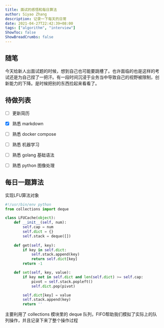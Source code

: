 ```yaml
---
title: 面试的感悟和每日算法
author: Siyao Zhang
description: 记录一下每天的日常
date: 2021-04-27T22:42:39+08:00
tags: ["algorithm", "interview"]
ShowToc: false
ShowBreadCrumbs: false
---
```


## 随笔

今天给新人出面试题的时候，想到自己也可能要跳槽了。也许面临的也是这样的考试还是为自己捏了一把汗。有一段时间沉浸于业务当中导致自己的视野被限制，创新能力的下降。是时候把别的东西捡起来看看了。

## 待做列表


* [ ] 更新简历
* [x] 熟悉 markdown
* [ ] 熟悉 docker compose
* [ ] 熟悉 机器学习
* [ ] 熟悉 golang 基础语法
* [ ] 熟悉 python 图像处理



## 每日一题算法

实现LFU算法对象

```python
#!/usr/bin/env python 
from collections import deque

class LFUCache(object):
    def __init__(self, num):
        self.cap = num
        self.dict = {}
        self.stack = deque([])
    
    def get(self, key):
        if key in self.dict:
            self.stack.append(key)
            return self.dict[key]
        return -1

    def set(self, key, value):
        if key not in self.dict and len(self.dict) >= self.cap:
            pivot = self.stack.popleft()
            self.dict.pop(pivot)

        self.dict[key] = value
        self.stack.append(key)
        return ''

```

主要利用了 collections 模块里的 deque 队列，FIFO帮助我们模拟了实际上的队列操作，并且记录下来了整个操作过程